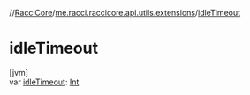 //[RacciCore](../../index.md)/[me.racci.raccicore.api.utils.extensions](index.md)/[idleTimeout](idle-timeout.md)

# idleTimeout

[jvm]\
var [idleTimeout](idle-timeout.md): [Int](https://kotlinlang.org/api/latest/jvm/stdlib/kotlin/-int/index.html)
